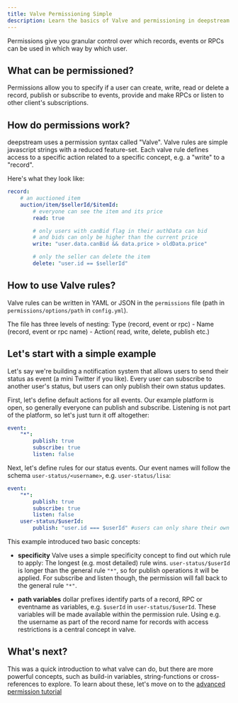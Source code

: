 ```yaml
---
title: Valve Permissioning Simple
description: Learn the basics of Valve and permissioning in deepstream
---
```


Permissions give you granular control over which records, events or RPCs can be used in which way by which user.

## What can be permissioned?
Permissions allow you to specify if a user can create, write, read or delete a record, publish or subscribe to events, provide and make RPCs or listen to other client's subscriptions.

## How do permissions work?
deepstream uses a permission syntax called "Valve". Valve rules are simple javascript strings with a reduced feature-set. Each valve rule defines access to a specific action related to a specific concept, e.g. a "write" to a "record".

Here's what they look like:

```yaml
record:
    # an auctioned item
    auction/item/$sellerId/$itemId:
        # everyone can see the item and its price
        read: true

        # only users with canBid flag in their authData can bid
        # and bids can only be higher than the current price
        write: "user.data.canBid && data.price > oldData.price"

        # only the seller can delete the item
        delete: "user.id == $sellerId"
```

## How to use Valve rules?
Valve rules can be written in YAML or JSON in the `permissions` file (path in `permissions/options/path` in `config.yml`).

The file has three levels of nesting:
Type (record, event or rpc)
    - Name (record, event or rpc name)
        - Action( read, write, delete, publish etc.)

## Let's start with a simple example
Let's say we're building a notification system that allows users to send their status as event (a mini Twitter if you like). Every user can subscribe to another user's status, but users can only publish their own status updates.

First, let's define default actions for all events. Our example platform is open, so generally everyone can publish and subscribe. Listening is not part of the platform, so let's just turn it off altogether:

```yaml
event:
    "*":
        publish: true
        subscribe: true
        listen: false
```

Next, let's define rules for our status events. Our event names will follow the schema `user-status/<username>`, e.g. `user-status/lisa`:

```yaml
event:
    "*":
        publish: true
        subscribe: true
        listen: false
    user-status/$userId:
        publish: "user.id === $userId" #users can only share their own status
```

This example introduced two basic concepts:

* **specificity** Valve uses a simple specificity concept to find out which rule to apply: The longest (e.g. most detailed) rule wins. `user-status/$userId` is longer than the general rule `"*"`, so for publish operations it will be applied. For subscribe and listen though, the permission will fall back to the general rule `"*"`.

* **path variables** dollar prefixes identify parts of a record, RPC or eventname as variables, e.g. `$userId` in `user-status/$userId`. These variables will be made available within the permission rule. Using e.g. the username as part of the record name for records with access restrictions is a central concept in valve.

## What's next?
This was a quick introduction to what valve can do, but there are more powerful concepts, such as build-in variables, string-functions or cross-references to explore. To learn about these, let's move on to the [advanced permission tutorial](/tutorials/core/permission/conf-advanced/)
